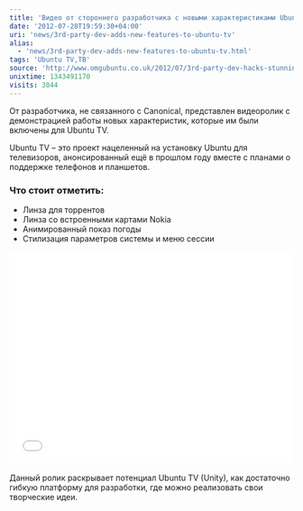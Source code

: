 ```yaml
---
title: 'Видео от стороннего разработчика с новыми характеристиками Ubuntu TV'
date: '2012-07-28T19:59:30+04:00'
uri: 'news/3rd-party-dev-adds-new-features-to-ubuntu-tv'
alias: 
  - 'news/3rd-party-dev-adds-new-features-to-ubuntu-tv.html'
tags: 'Ubuntu TV,ТВ'
source: 'http://www.omgubuntu.co.uk/2012/07/3rd-party-dev-hacks-stunning-new-features-into-ubuntu-tv'
unixtime: 1343491170
visits: 3844
---
```

От разработчика, не связанного с Canonical, представлен видеоролик с демонстрацией работы новых характеристик, которые им были включены для Ubuntu TV.

Ubuntu TV – это проект нацеленный на установку Ubuntu для телевизоров, анонсированный ещё в прошлом году вместе с планами о поддержке телефонов и планшетов.

### Что стоит отметить:

*   Линза для торрентов
*   Линза со встроенными картами Nokia
*   Анимированный показ погоды
*   Стилизация параметров системы и меню сессии

<iframe width="500" height="375" src="//www.youtube.com/embed/KMgQpS8F6_o" frameborder="0" allowfullscreen=""></iframe> 

Данный ролик раскрывает потенциал Ubuntu TV (Unity), как достаточно гибкую платформу для разработки, где можно реализовать свои творческие идеи.
